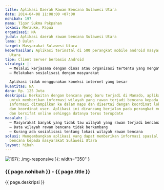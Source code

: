 ```yaml
---
title: Aplikasi Daerah Rawan Bencana Sulawesi Utara
date: 2014-04-08 11:08:00 +07:00
nohibah: 197
nama: Tigor Sukma Pakpahan
lokasi: Merauke, Papua
organisasi: NA
judul: Aplikasi daerah rawan bencana Sulawesi Utara
lama: 3 Bulan
target: Masyarakat Sulawesi Utara
keberhasilan: Aplikasi terinstal di 500 perangkat mobile android masyarakat di Sulawesi
  Utara
tipe: Client Server berbasis Android
strategi: |-
  – Melalui kerjasama dengan dinas atau organisasi tertentu yang mengatasi bencana alam
  – Melakukan sosialisasi dengan masyarakat

  Aplikasi tidak menggunakan koneksi internet yang besar
kuantitas: NA
dana: Rp. 125 Juta
deskripsi: Berkaitan dengan bencana yang baru terjadi di Manado, aplikasi ini dirancang
  untuk memberikan informasi wilayah yang rawan terjadi bencana kepada masyarakat.
  Informasi ditampilkan ke dalam maps dan disertai dengan koordinat lokasi wilayah
  dan koordinat user. Aplikasi ini dirancang berjalan pada perangkat mobile android
  dan bersifat online sehingga datanya terus terupdate
masalah: |-
  – Masyarakat banyak yang tidak tau wilayah yang rawan terjadi bencana
  – Data wilayah rawan bencana tidak berkembang
  – Kurang ada sosialisasi tentang lokasi wilayah rawan bencana
solusi: Mengembangkan aplikasi yang dapat memberikan informasi spasial wilayah rawan
  bencana kepada masyarakat Sulawesi Utara
layout: hibah
---
```


![197](/static/img/hibahcms/197.png){: .img-responsive }{: width="350" }

### {{ page.nohibah }} - {{ page.title }}

{{ page.deskripsi }}
